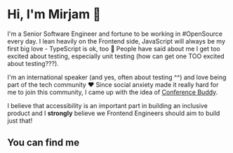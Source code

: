 # Hi, I'm Mirjam 👋

I'm a Senior Software Engineer and fortune to be working in #OpenSource every day. I lean heavily on the Frontend side, JavaScript will always be my first big love - TypeScript is ok, too 😬 People have said about me I get too excited about testing, especially unit testing (how can get one TOO excited about testing???). 

I'm an international speaker (and yes, often about testing ^^) and love being part of the tech community ❤️ Since social anxiety made it really hard for me to join this community, I came up with the idea of [Conference Buddy](http://conferencebuddy.io/). 

I believe that accessibility is an important part in building an inclusive product and I **strongly** believe we Frontend Engineers should aim to build just that!

## You can find me
